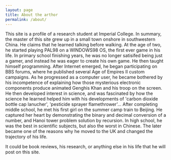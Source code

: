 ```yaml
---
layout: page
title: About the arthor
permalink: /about/
---
```


This site is a profile of a research student at Imperial College. In summary, the master of this site grew up in a small town onshore in southwestern China. He claims that he learned talking before walking. At the age of two, he started playing PAL98 on a WINDOWS98 OS, the first ever game in his life. In primary school finishing years, he was no longer satisifed being just a gamer, and instead he was eager to create his own game. He then taught himself programming. After Internet emerged, he began participating on BBS forums, where he published several Age of Empires II custom campaigns. As he progressed as a computer user, he became bothered by his incompetence of explaining how those mysterious electronic components produce animated Genghis Khan and his troop on the screen. He then developed interest in science, and was fascinated by how the science he learned helped him with his developments of 'carbon dioxide bottle cap lanucher', 'pesticide sprayer flamethrower'... After completing middle school, he met his first girl on the summer camp train to Beijing. He captured her heart by demonstrating the binary and decimal conversion of a number, and Hanoi tower problem solution by recursion. In high school, he was the best in scientific subjects, but also the worst in Chinese. The later became one of the reasons why he moved to the UK and changed the trajectory of his life.

It could be book reviews, his research, or anything else in his life that he will post on this site.


<!-- 
Hi this is R3DR4NP4. I set up this page when doing my PhD at Imperial College.

My research interest concerns swimming mechanisms in Stokes flow and numerical methods.

Ciliates are micro-organisms characterized by the presence of numerous slender organelles called cilia emerging form the cell body, and propel themselves through periodic beatings of cilia. In the former studies, the induced ciliary propulsion was analysed by introducing an 'envelope' near the surface of the cell body, but the individuality of cilia is ignored (Squirmers). My research will look into the swimming mechanisms of ciliates from the first principle, how they interact with each other and the resulting collective motions.

Below are pictures from my MSc thesis and hopefully they give you an intuition of what I am studying. -->

<!-- <img src="/pic/pattern.png" alt="pattern" width="600">

<br>

<img src="/pic/ciliary.png" alt="ciliary" width="200"> <img src="/pic/oblique.png" alt="oblique" width="400"> -->
